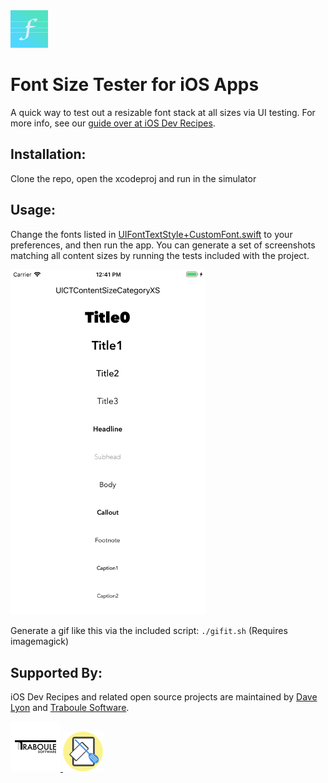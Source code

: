 <img src="fontsizing/Assets.xcassets/AppIcon.appiconset/Icon-60@2x.png" width="60px" height="60px" />

# Font Size Tester for iOS Apps

A quick way to test out a resizable font stack at all sizes via UI testing. For more info, see our [guide over at iOS Dev Recipes](https://www.iosdev.recipes/fonts/ui-font-metrics-and-resizable-text/).


## Installation:

Clone the repo, open the xcodeproj and run in the simulator

## Usage:

Change the fonts listed in [UIFontTextStyle+CustomFont.swift](https://github.com/davelyon/ios-font-size-tester/blob/master/fontsizing/UIFontTextStyle%2BCustomFont.swift#L3-L18) to your preferences, and then run the app. You can generate a set of screenshots matching all content sizes by running the tests included with the project.

<img src="fonts.gif" width="311px" />

Generate a gif like this via the included script: `./gifit.sh` (Requires imagemagick)

## Supported By:

iOS Dev Recipes and related open source projects are maintained by [Dave Lyon](http://davelyon.net/) and [Traboule Software](https://www.traboulesoftware.com/).

<a href="https://www.traboulesoftware.com/">
    <img src="traboule-logo-square-160.png" width="80px" />
</a>

<a href="https://www.iosdev.recipes/">
    <img src="recipes-logo-128.png" width="64px" />
</a>
